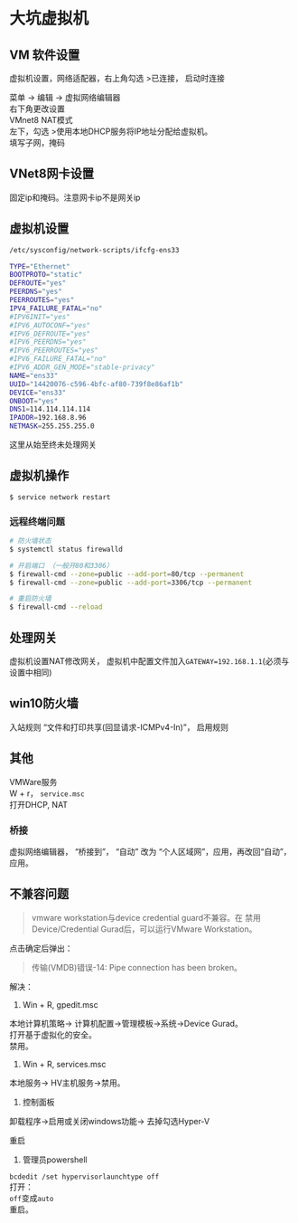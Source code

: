 # 大坑虚拟机

## VM 软件设置

虚拟机设置，网络适配器，右上角勾选 >已连接， 启动时连接

菜单 -> 编辑 -> 虚拟网络编辑器\
右下角更改设置\
VMnet8 NAT模式\
左下，勾选 >使用本地DHCP服务将IP地址分配给虚拟机。\
填写子网，掩码

## VNet8网卡设置

固定ip和掩码。注意网卡ip不是网关ip

## 虚拟机设置

```bash
/etc/sysconfig/network-scripts/ifcfg-ens33

TYPE="Ethernet"
BOOTPROTO="static"
DEFROUTE="yes"
PEERDNS="yes"
PEERROUTES="yes"
IPV4_FAILURE_FATAL="no"
#IPV6INIT="yes"
#IPV6_AUTOCONF="yes"
#IPV6_DEFROUTE="yes"
#IPV6_PEERDNS="yes"
#IPV6_PEERROUTES="yes"
#IPV6_FAILURE_FATAL="no"
#IPV6_ADDR_GEN_MODE="stable-privacy"
NAME="ens33"
UUID="14420076-c596-4bfc-af80-739f8e86af1b"
DEVICE="ens33"
ONBOOT="yes"
DNS1=114.114.114.114
IPADDR=192.168.8.96
NETMASK=255.255.255.0
```

这里从始至终未处理网关

## 虚拟机操作

`$ service network restart`

### 远程终端问题

```bash
# 防火墙状态
$ systemctl status firewalld

# 开启端口 （一般开80和3306）
$ firewall-cmd --zone=public --add-port=80/tcp --permanent
$ firewall-cmd --zone=public --add-port=3306/tcp --permanent

# 重启防火墙
$ firewall-cmd --reload
```

## 处理网关

虚拟机设置NAT修改网关， 虚拟机中配置文件加入`GATEWAY=192.168.1.1`(必须与设置中相同)

## win10防火墙

入站规则 “文件和打印共享(回显请求-ICMPv4-In)”， 启用规则

## 其他

VMWare服务\
W + r， `service.msc`\
打开DHCP, NAT

### 桥接

虚拟网络编辑器， “桥接到”， “自动” 改为 “个人区域网”，应用，再改回“自动”， 应用。

## 不兼容问题

> vmware workstation与device credential guard不兼容。在
> 禁用Device/Credential Gurad后，可以运行VMware Workstation。

点击确定后弹出：

> 传输(VMDB)错误-14: Pipe connection has been broken。

解决：

1.  Win + R, gpedit.msc

本地计算机策略-> 计算机配置->管理模板->系统->Device Gurad。\
打开基于虚拟化的安全。\
禁用。

1.  Win + R, services.msc

本地服务-> HV主机服务->禁用。

1.  控制面板

卸载程序->启用或关闭windows功能-> 去掉勾选Hyper-V

重启

1.  管理员powershell

`bcdedit /set hypervisorlaunchtype off`\
打开：\
`off`变成`auto`\
重启。
